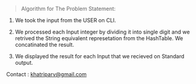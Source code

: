 >Algorithm for The Problem Statement:
1. We took the input from the USER on CLI. 

2. We processed each Input integer by dividing it into single digit and we retrived the String equivalent represetation from the HashTable. We concatinated the result.

3. We displayed the result for each Input that we recieved on Standard output.

Contact : khatriparv@gmail.com